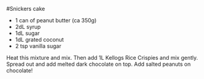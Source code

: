 #Snickers cake

- 1 can of peanut butter (ca 350g)
- 2dL syrup
- 1dL sugar
- 1dL grated coconut
- 2 tsp vanilla sugar

Heat this mixture and mix. Then add 1L Kellogs Rice Crispies and mix gently.
Spread out and add melted dark chocolate on top. Add salted peanuts on chocolate!